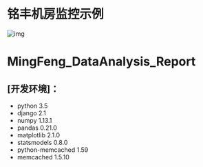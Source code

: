 # 铭丰机房监控示例

 ![img](https://github.com/luozhiheng/MingFeng_DataAnalysis_Report/blob/master/GIFTemp_3B88.gif)

# MingFeng_DataAnalysis_Report
## [开发环境]：

* python 3.5<br>
* django 2.1<br>
* numpy 1.13.1<br>
* pandas 0.21.0<br>
* matplotlib 2.1.0<br>
* statsmodels 0.8.0<br>
* python-memcached 1.59<br>
* memcached 1.5.10<br>
